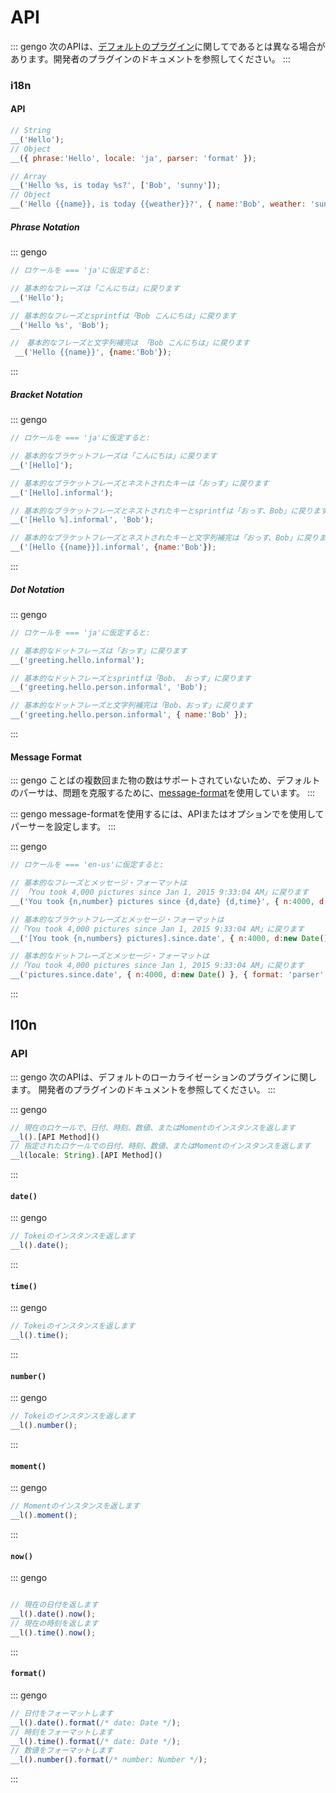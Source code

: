# API

::: gengo
次のAPIは、[デフォルトのプラグイン](https://github.com/gengojs?utf8=%E2%9C%93&query=plugin)に関してであるとは異なる場合があります。開発者のプラグインのドキュメントを参照してください。
:::

### i18n

#### API

```javascript
// String
__('Hello');
// Object
__({ phrase:'Hello', locale: 'ja', parser: 'format' });

// Array
__('Hello %s, is today %s?', ['Bob', 'sunny']);
// Object
__('Hello {{name}}, is today {{weather}}?', { name:'Bob', weather: 'sunny' });

```

##### Phrase Notation

::: gengo

```javascript
// ロケールを === 'ja'に仮定すると:

// 基本的なフレーズは「こんにちは」に戻ります
__('Hello');

// 基本的なフレーズとsprintfは「Bob こんにちは」に戻ります
__('Hello %s', 'Bob');

//　基本的なフレーズと文字列補完は 「Bob こんにちは」に戻ります
 __('Hello {{name}}', {name:'Bob'});
```

:::

##### Bracket Notation

::: gengo

```javascript
// ロケールを === 'ja'に仮定すると:

// 基本的なブラケットフレーズは「こんにちは」に戻ります
__('[Hello]');

// 基本的なブラケットフレーズとネストされたキーは「おっす」に戻ります
__('[Hello].informal');

// 基本的なブラケットフレーズとネストされたキーとsprintfは「おっす、Bob」に戻ります
__('[Hello %].informal', 'Bob');

// 基本的なブラケットフレーズとネストされたキーと文字列補完は「おっす、Bob」に戻ります
__('[Hello {{name}}].informal', {name:'Bob'});
```

:::

##### Dot Notation

::: gengo

```javascript
// ロケールを === 'ja'に仮定すると:

// 基本的なドットフレーズは「おっす」に戻ります
__('greeting.hello.informal');

// 基本的なドットフレーズとsprintfは「Bob、 おっす」に戻ります
__('greeting.hello.person.informal', 'Bob');

// 基本的なドットフレーズと文字列補完は「Bob、おっす」に戻ります
__('greeting.hello.person.informal', { name:'Bob' });
```

:::

#### Message Format

::: gengo
ことばの複数回また物の数はサポートされていないため、デフォルトのパーサは、問題を克服するために、[message-format](https://github.com/format-message/message-format)を使用しています。
:::

::: gengo
message-formatを使用するには、APIまたはオプションでを使用してパーサーを設定します。
:::

::: gengo

```javascript
// ロケールを === 'en-us'に仮定すると:

// 基本的なフレーズとメッセージ・フォーマットは
// 「You took 4,000 pictures since Jan 1, 2015 9:33:04 AM」に戻ります
__('You took {n,number} pictures since {d,date} {d,time}', { n:4000, d:new Date() }, { parser: 'format' });

// 基本的なブラケットフレーズとメッセージ・フォーマットは
//「You took 4,000 pictures since Jan 1, 2015 9:33:04 AM」に戻ります
__('[You took {n,numbers} pictures].since.date', { n:4000, d:new Date() }, { parser: 'format' });

// 基本的なドットフレーズとメッセージ・フォーマットは
//「You took 4,000 pictures since Jan 1, 2015 9:33:04 AM」に戻ります
__('pictures.since.date', { n:4000, d:new Date() }, { format: 'parser' });
```

:::

## l10n

### API

::: gengo
次のAPIは、デフォルトのローカライゼーションのプラグインに関します。 開発者のプラグインのドキュメントを参照してください。
:::


::: gengo

```javascript
// 現在のロケールで、日付、時刻、数値、またはMomentのインスタンスを返します
__l().[API Method]()
// 指定されたロケールでの日付、時刻、数値、またはMomentのインスタンスを返します
__l(locale: String).[API Method]()
```
:::

#### `date()`

::: gengo

```javascript
// Tokeiのインスタンスを返します
__l().date();
```

:::

#### `time()`

::: gengo

```javascript
// Tokeiのインスタンスを返します
__l().time();
```

:::

#### `number()`

::: gengo

```javascript
// Tokeiのインスタンスを返します
__l().number();
```

:::

#### `moment()`

::: gengo

```javascript
// Momentのインスタンスを返します
__l().moment();
```

:::


#### `now()`

::: gengo

```javascript

// 現在の日付を返します
__l().date().now();
// 現在の時刻を返します
__l().time().now();

```

:::

#### `format()`


::: gengo

```javascript
// 日付をフォーマットします
__l().date().format(/* date: Date */);
// 時刻をフォーマットします
__l().time().format(/* date: Date */);
// 数値をフォーマットします
__l().number().format(/* number: Number */);
```

:::